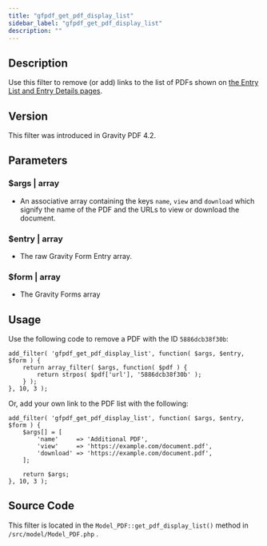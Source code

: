 ```yaml
---
title: "gfpdf_get_pdf_display_list"
sidebar_label: "gfpdf_get_pdf_display_list"
description: ""
---
```




## Description 

Use this filter to remove (or add) links to the list of PDFs shown on [the Entry List and Entry Details pages](viewing-pdfs.md).

## Version 

This filter was introduced in Gravity PDF 4.2.

## Parameters 

### $args | array
*  An associative array containing the keys `name`, `view` and `download` which signify the name of the PDF and the URLs to view or download the document.

### $entry | array
*  The raw Gravity Form Entry array.

### $form | array
*  The Gravity Forms array

## Usage 

Use the following code to remove a PDF with the ID `5886dcb38f30b`:

```
add_filter( 'gfpdf_get_pdf_display_list', function( $args, $entry, $form ) {
	return array_filter( $args, function( $pdf ) {
		return strpos( $pdf['url'], '5886dcb38f30b' );
	} );
}, 10, 3 );
```

Or, add your own link to the PDF list with the following:

```
add_filter( 'gfpdf_get_pdf_display_list', function( $args, $entry, $form ) {
	$args[] = [
		'name'     => 'Additional PDF',
		'view'     => 'https://example.com/document.pdf',
		'download' => 'https://example.com/document.pdf',
	];

	return $args;
}, 10, 3 );
```

## Source Code 

This filter is located in the `Model_PDF::get_pdf_display_list()` method in `/src/model/Model_PDF.php` .